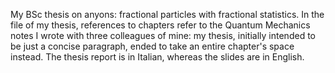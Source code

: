 My BSc thesis on anyons: fractional particles with fractional statistics. In the file of my thesis, references to chapters refer to the Quantum Mechanics notes I wrote 
with three colleagues of mine: my thesis, initially intended to be just a concise paragraph, ended to take an entire chapter's space instead. The thesis report is in Italian, whereas the slides are in English.
